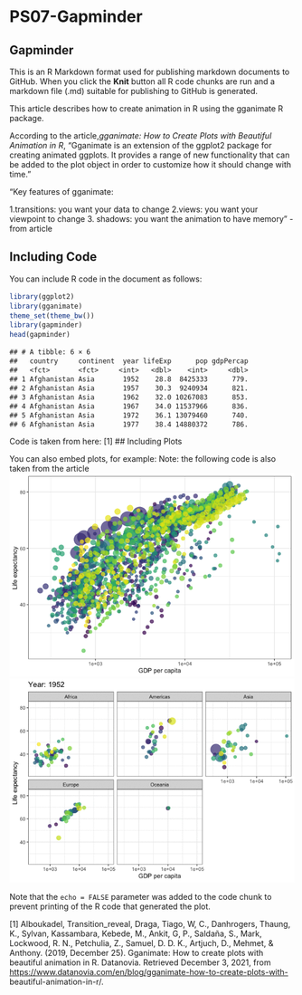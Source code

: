 PS07-Gapminder
================

## Gapminder

This is an R Markdown format used for publishing markdown documents to
GitHub. When you click the **Knit** button all R code chunks are run and
a markdown file (.md) suitable for publishing to GitHub is generated.

This article describes how to create animation in R using the gganimate
R package.

According to the article,*gganimate: How to Create Plots with Beautiful
Animation in R*, “Gganimate is an extension of the ggplot2 package for
creating animated ggplots. It provides a range of new functionality that
can be added to the plot object in order to customize how it should
change with time.”

“Key features of gganimate:

1.transitions: you want your data to change 2.views: you want your
viewpoint to change 3. shadows: you want the animation to have memory” -
from article

## Including Code

You can include R code in the document as follows:

``` r
library(ggplot2)
library(gganimate)
theme_set(theme_bw())
library(gapminder)
head(gapminder)
```

    ## # A tibble: 6 × 6
    ##   country     continent  year lifeExp      pop gdpPercap
    ##   <fct>       <fct>     <int>   <dbl>    <int>     <dbl>
    ## 1 Afghanistan Asia       1952    28.8  8425333      779.
    ## 2 Afghanistan Asia       1957    30.3  9240934      821.
    ## 3 Afghanistan Asia       1962    32.0 10267083      853.
    ## 4 Afghanistan Asia       1967    34.0 11537966      836.
    ## 5 Afghanistan Asia       1972    36.1 13079460      740.
    ## 6 Afghanistan Asia       1977    38.4 14880372      786.

Code is taken from here: [1] ## Including Plots

You can also embed plots, for example: Note: the following code is also
taken from the article
![](README_files/figure-gfm/pressure-2.png)<!-- -->![](README_files/figure-gfm/pressure-1.gif)<!-- -->

Note that the `echo = FALSE` parameter was added to the code chunk to
prevent printing of the R code that generated the plot.

[1] Alboukadel, Transition_reveal, Draga, Tiago, W, C., Danhrogers,
Thaung, K., Sylvan, Kassambara, Kebede, M., Ankit, G, P., Saldaña, S.,
Mark, Lockwood, R. N., Petchulia, Z., Samuel, D. D. K., Artjuch, D.,
Mehmet, & Anthony. (2019, December 25). Gganimate: How to create plots
with beautiful animation in R. Datanovia. Retrieved December 3, 2021,
from
<https://www.datanovia.com/en/blog/gganimate-how-to-create-plots-with->
beautiful-animation-in-r/.
